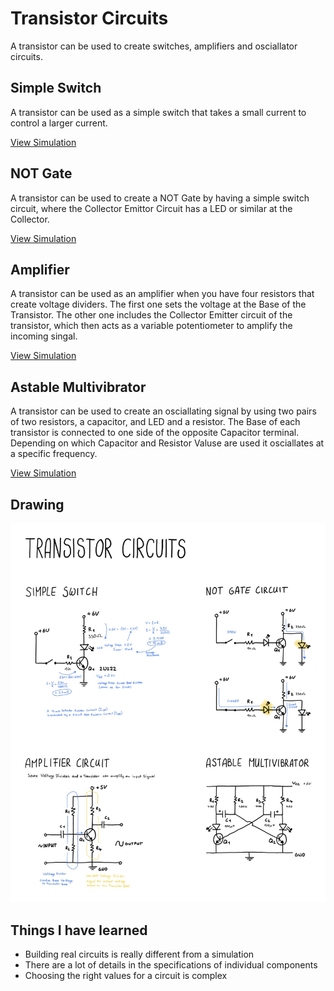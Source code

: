 # Transistor Circuits

A transistor can be used to create switches, amplifiers and osciallator circuits.

## Simple Switch
A transistor can be used as a simple switch that takes a small current to control a larger current.

[View Simulation](https://www.falstad.com/circuit/circuitjs.html?ctz=CQAgjCAMB0l3BWcMBMcUHYMGZIA4UA2ATmIxAUgoqoQFMBaMMAKACUKAWTisFLnrh5UqnKoSiSYCFgGcBvfoQQSEfKSABmAQwA2suiwBOIZavUY8PNfyph4LAC4hL19Xmz8bkiDELYMQgJOYk8wIMJuKGhCQM4wBDw8SO4EBBR+eyoAEzodAFddRxZw-g9+bCCQcpAQiX5cgqKGXTps8A0YSFYTGpQVas8QSrxJbFx2Qf5+iRqwYltJMVNO6BkAcymKFFGahAWpFgB7WtNhWshSahhfEH5BY7uzpcviZGjIfo7p4ZYgA)

## NOT Gate
A transistor can be used to create a NOT Gate by having a simple switch circuit, where the Collector Emittor Circuit has a LED or similar at the Collector.

[View Simulation](https://www.falstad.com/circuit/circuitjs.html?ctz=CQAgjCAMB0l3BWcMBMcUHYMGZIA4UA2ATmIxAUgoqoQFMBaMMAKACUKwVPuEuRs2QlBEAWKsKpToCFgGceiwvkVSQAMwCGAGzl0WAJxDK8ijJFGrkcFgBcQGPJb7c82XvyoQYhTM0J4GChglJDu2FDQhI6E-mQhhLGiEGBwIAAmdFoArtq2hiBu3NhOhe4gosSSArjsZcWlRTXVVOLGItKyAOb1FCimTQjE3FIsYL4OFmalLiDcmTl5DNp06eAdkZCs467llcJVrVVzGVmaubbLq+tqMFssPYcVx09DI1AsAPYOxpatkKRqHcUEgqNxyNgvoVfmIAcQ5jJNiD1q4BCwgA)

## Amplifier

A transistor can be used as an amplifier when you have four resistors that create voltage dividers. 
The first one sets the voltage at the Base of the Transistor. The other one includes the Collector 
Emitter circuit of the transistor, which then acts as a variable potentiometer to amplify the incoming singal.

[View Simulation](https://www.falstad.com/circuit/circuitjs.html?ctz=CQAgjCAMB0l3BWcBOaAOAbAdgCwCYsBmHMBMHZNQkBSGmuhAUwFowwAoAJRCzzsKQcvfiDw46kkBLFTJ0BBwBOIgUNXS4UcPEgcA7hsHCMCDCGNRlIU+cu3pYc3Xa6OAFxtnH5vnRLO4CAsqJAIeGBYkORoWJQYeNQwCMiEWBhOYITItKbROnQAJkwAZgCGAK4ANu7WftKEeBoIOMIu8NYOAV7mLW0FcBwAxj0+NBj+TtJQsLoUyAuLS0vmYNATkMgUeAiYcBg4CEmzEHoj9RJ0aFOX0zC6QstPK2KwaEetkHHiGKY4WDM4KcDKM+s1WlYAObg4T1BDpbR6HhmSa9MBNbouEBoeRIOQKDgAeWxNy0mGEt0k1mu5luNJoEPaDxBcIh9LBegA9uAIAdtBIFjMEnjZpBspBhdomuwLBxueibP0BWhZDMIOqOEA)

## Astable Multivibrator

A transistor can be used to create an osciallating signal by using two pairs of two resistors, a capacitor, and LED and a resistor.
The Base of each transistor is connected to one side of the opposite Capacitor terminal.
Depending on which Capacitor and Resistor Valuse are used it osciallates at a specific frequency.

[View Simulation](https://www.falstad.com/circuit/circuitjs.html?ctz=CQAgjCAMB0l3BWcBOaAOAbAdgCwCYsBmHMBMHZNQkBDGmyGgUwFowwAoAJRo0b0hoQONP0FQJORnUazoCDgCdeYobUaEBkrJA4B3FSAFCMtI+N3LTdYyGshNs8PF0Dkhx3bOecUWC+RAoOCQ9zBoLFEsbDAMPHxIQlM-OAhGTli8Dy11YTgjEAATJgAzAEMAVwAbABcWKqZC8Ak5SE4au3ESOlzuiTT5IjQsLFo0NGQ2tDAhGFMELGQFwkJIKTbILGdGYvLqmv1DHE0j5BlD+1tRrNtLEGvzIQfPdJdDh9s0EUeoJRAvoSfb4vYQ6Dhuf7ArTPLS+GAuSChJFBGjQYiEZCkPgIOCYeJIeFtfocTKQoSeAF5fhFUqVWr1RrNJzw9ogTFZPqUvrpEAsBDQSbWDFYMCYwhULbwxYIQjkXAYZBEZB4WLbGl7WqHLknLlnX4GPhCPow2QXbxadnCVW6Ay9PW684Ac1OdAorr1poA9sI7HC8oFnH40gVfIQON6wNQMH6pAGCdAIBAspGHBwgA)

## Drawing

![Graphic showing transistor circuits](38-transistor-circuits-241209.jpg)

## Things I have learned
- Building real circuits is really different from a simulation
- There are a lot of details in the specifications of individual components
- Choosing the right values for a circuit is complex